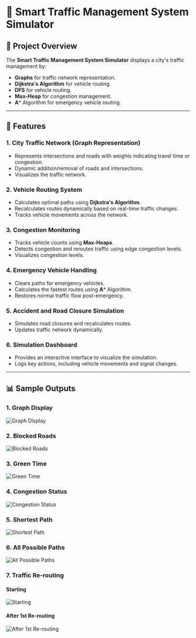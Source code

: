 # 🚦 Smart Traffic Management System Simulator

## 📑 Project Overview

The **Smart Traffic Management System Simulator** displays a city's traffic management by:

- **Graphs** for traffic network representation.
- **Dijkstra's Algorithm** for vehicle routing.
- **DFS** for vehicle routing.
- **Max-Heap** for congestion management.
- **A*** Algorithm for emergency vehicle routing.

---

## 🚀 Features

### 1. City Traffic Network (Graph Representation)

- Represents intersections and roads with weights indicating travel time or congestion.
- Dynamic addition/removal of roads and intersections.
- Visualizes the traffic network.

### 2. Vehicle Routing System

- Calculates optimal paths using **Dijkstra's Algorithm**.
- Recalculates routes dynamically based on real-time traffic changes.
- Tracks vehicle movements across the network.

### 3. Congestion Monitoring

- Tracks vehicle counts using **Max-Heaps**.
- Detects congestion and reroutes traffic using edge congestion levels.
- Visualizes congestion levels.

### 4. Emergency Vehicle Handling

- Clears paths for emergency vehicles.
- Calculates the fastest routes using **A*** Algorithm.
- Restores normal traffic flow post-emergency.

### 5. Accident and Road Closure Simulation

- Simulates road closures and recalculates routes.
- Updates traffic network dynamically.

### 6. Simulation Dashboard

- Provides an interactive interface to visualize the simulation.
- Logs key actions, including vehicle movements and signal changes.

---

## 📊 Sample Outputs

### 1. Graph Display

![Graph Display](https://github.com/user-attachments/assets/9df644a5-df66-42ae-8ebc-33dfe23dddf9)

### 2. Blocked Roads

![Blocked Roads](https://github.com/user-attachments/assets/da90e2cc-ab18-4442-a5e5-5d02a32d3ead)

### 3. Green Time

![Green Time](https://github.com/user-attachments/assets/a9665be1-25bb-4f39-8767-e31648acc9ac)

### 4. Congestion Status

![Congestion Status](https://github.com/user-attachments/assets/4158da9e-6335-4e85-8ea3-e1e433c427a4)

### 5. Shortest Path

![Shortest Path](https://github.com/user-attachments/assets/864df28c-b33a-4b12-8d80-49eefc71d1e2)

### 6. All Possible Paths

![All Possible Paths](https://github.com/user-attachments/assets/ae80d5a2-722e-4720-97e6-7e03c29e7e1a)

### 7. Traffic Re-routing

#### Starting

![Starting](https://github.com/user-attachments/assets/a4936bba-9755-4624-a93d-fb095530fc05)

#### After 1st Re-routing

![After 1st Re-routing](https://github.com/user-attachments/assets/b42f840e-716a-4204-b781-23de61304841)

